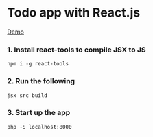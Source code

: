 # Todo app with React.js
[Demo](https://sokunthel.github.io/Todos-React/)

### 1. Install react-tools to compile JSX to JS
`npm i -g react-tools`

### 2. Run the following
`jsx src build`

### 3. Start up the app
`php -S localhost:8000`